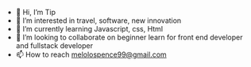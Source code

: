 - 👋 Hi, I’m Tip 
- 👀 I’m interested in travel, software, new innovation
- 🌱 I’m currently learning Javascript, css, Html
- 💞️ I’m looking to collaborate on beginner learn for front end developer and fullstack developer
- 📫 How to reach melolospence99@gmail.com

<!---
lolospence/lolospence is a ✨ special ✨ repository because its `README.md` (this file) appears on your GitHub profile.
You can click the Preview link to take a look at your changes.
--->
